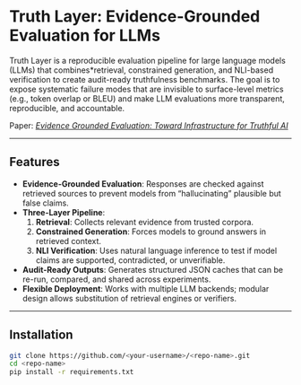 # Truth Layer: Evidence-Grounded Evaluation for LLMs

Truth Layer is a reproducible evaluation pipeline for large language models (LLMs) that combines*retrieval, constrained generation, and NLI-based verification to create audit-ready truthfulness benchmarks. The goal is to expose systematic failure modes that are invisible to surface-level metrics (e.g., token overlap or BLEU) and make LLM evaluations more transparent, reproducible, and accountable.

Paper: [_Evidence Grounded Evaluation: Toward Infrastructure for Truthful AI_](https://github.com/amshah1022/truth-layer/blob/3561c14f92800502a1d579e5ba2e7c037fac82c6/Evidence_Grounded_Evaluation.pdf)

---

## Features
- **Evidence-Grounded Evaluation**: Responses are checked against retrieved sources to prevent models from “hallucinating” plausible but false claims.  
- **Three-Layer Pipeline**:
  1. **Retrieval**: Collects relevant evidence from trusted corpora.  
  2. **Constrained Generation**: Forces models to ground answers in retrieved context.  
  3. **NLI Verification**: Uses natural language inference to test if model claims are supported, contradicted, or unverifiable.  
- **Audit-Ready Outputs**: Generates structured JSON caches that can be re-run, compared, and shared across experiments.  
- **Flexible Deployment**: Works with multiple LLM backends; modular design allows substitution of retrieval engines or verifiers.

---

## Installation
```bash
git clone https://github.com/<your-username>/<repo-name>.git
cd <repo-name>
pip install -r requirements.txt



